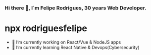 ### Hi there 👋, I´m Felipe Rodrigues, 30 years Web Developer.
# npx rodriguesfelipe #

- 🔭 I’m currently working on React/Vue & NodeJS apps
- 🌱 I’m currently learning React Native & Devops(Cybersecurity)
